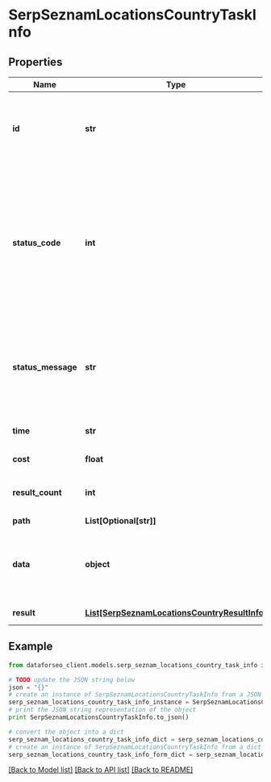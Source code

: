 # SerpSeznamLocationsCountryTaskInfo


## Properties

Name | Type | Description | Notes
------------ | ------------- | ------------- | -------------
**id** | **str** | task identifier unique task identifier in our system in the UUID format | [optional] 
**status_code** | **int** | status code of the task generated by DataForSEO, can be within the following range: 10000-60000 you can find the full list of the response codes here | [optional] 
**status_message** | **str** | informational message of the task you can find the full list of general informational messages here | [optional] 
**time** | **str** | execution time, seconds | [optional] 
**cost** | **float** | total tasks cost, USD | [optional] 
**result_count** | **int** | number of elements in the result array | [optional] 
**path** | **List[Optional[str]]** | URL path | [optional] 
**data** | **object** | contains the same parameters that you specified in the POST request | [optional] 
**result** | [**List[SerpSeznamLocationsCountryResultInfo]**](SerpSeznamLocationsCountryResultInfo.md) | array of results | [optional] 

## Example

```python
from dataforseo_client.models.serp_seznam_locations_country_task_info import SerpSeznamLocationsCountryTaskInfo

# TODO update the JSON string below
json = "{}"
# create an instance of SerpSeznamLocationsCountryTaskInfo from a JSON string
serp_seznam_locations_country_task_info_instance = SerpSeznamLocationsCountryTaskInfo.from_json(json)
# print the JSON string representation of the object
print SerpSeznamLocationsCountryTaskInfo.to_json()

# convert the object into a dict
serp_seznam_locations_country_task_info_dict = serp_seznam_locations_country_task_info_instance.to_dict()
# create an instance of SerpSeznamLocationsCountryTaskInfo from a dict
serp_seznam_locations_country_task_info_form_dict = serp_seznam_locations_country_task_info.from_dict(serp_seznam_locations_country_task_info_dict)
```
[[Back to Model list]](../README.md#documentation-for-models) [[Back to API list]](../README.md#documentation-for-api-endpoints) [[Back to README]](../README.md)


